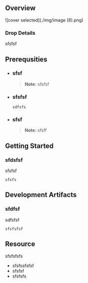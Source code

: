 
## Overview

![cover selected](./img/image (8).png)

### Drop Details
sfsfsf

## Prerequsities

- ### sfsf
  > **Note:** sfsfsf
      
- ### sfsfsf
  ```shell
  sdfsfs
  ```
      
- ### sfsf
  > **Note:** sfsff
      

## Getting Started
### sfdsfsf
sfsfsf
```shell
sfsfs
```

## Development Artifacts
### sfdfsf
sdfsfsf
```shell
sfsfsfsf
```

## Resource
sfsfsfsfs
- sfsfssfsfsf
- sfsfsf
- sfsfsfs


    